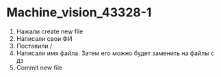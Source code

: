 # Machine_vision_43328-1

1. Нажали create new file
2. Написали свои ФИ
3. Поставили /
4. Написали имя файла. Затем его можно будет заменить на файлы с дз
5. Commit new file
